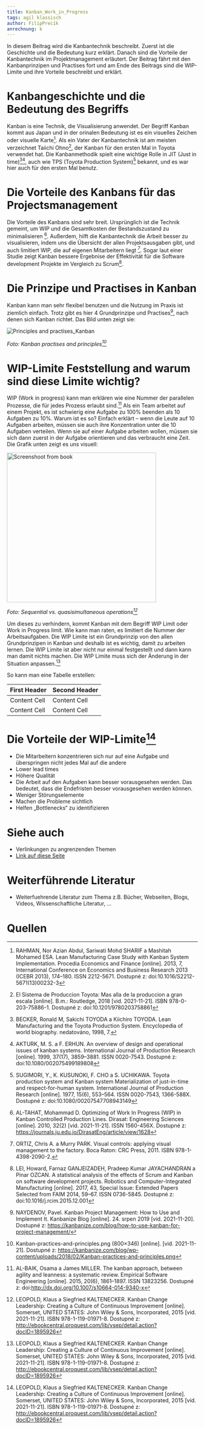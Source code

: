 ```yaml
---
title: Kanban_Work_in_Progress
tags: agil klassisch
author: FilipPrecik
anrechnung: k
---
```


In diesem Beitrag wird die Kanbantechnik beschreibt. Zuerst ist die Geschichte und die Bedeutung kurz erklärt. Danach sind die Vorteile der Kanbantechnik im Projektmanagement erläutert. Der Beitrag fährt mit den Kanbanprinzipen und Practises fort und am Ende des Beitrags sind die WIP-Limite und ihre Vorteile beschreibt und erklärt.

# Kanbangeschichte und die Bedeutung des Begriffs

Kanban is eine Technik, die Visualisierung anwendet. Der Begriff Kanban kommt aus Japan und in der orinalen Bedeutung ist es ein visuelles Zeichen oder visuelle Karte[^4]. Als ein Vater der Kanbantechnik ist am meisten verzeichnet Taiichi Ohno[^1], der Kanban für den ersten Mal in Toyota verwendet hat. Die Kanbanmethodik spielt eine wichtige Rolle in JIT (Just in time)[^2][^3], auch wie TPS (Toyota Production System)[^5] bekannt, und es war hier auch für den ersten Mal benutz.

# Die Vorteile des Kanbans für das Projectsmanagement

Die Vorteile des Kanbans sind sehr breit. Ursprünglich ist die Technik gemeint, um WIP und die Gesamtkosten der Bestandszustand zu minimalisieren [^6]. Außerdem, hilft die Kanbantechnik die Arbeit besser zu visualisieren, indem uns die Übersicht der allen Projektsausgaben gibt, und auch limitiert WIP, die auf eigenen Mitarbeitern liegt [^7]. Sogar laut einer Studie zeigt Kanban bessere Ergebnise der Effektivität für die Software development Projekte im Vergleich zu Scrum[^8].

# Die Prinzipe und Practises in Kanban

Kanban kann man sehr flexibel benutzen und die Nutzung im Praxis ist ziemlich einfach. Trotz gibt es hier 4 Grundprinzipe und Practises[^9], nach denen sich Kanban richtet. Das Bild unten zeigt sie:

![Principles and practises_Kanban](https://user-images.githubusercontent.com/93159758/142882383-041e68f1-48de-46d3-9a21-58d63cc31723.png)

*Foto: Kanban practises and principles[^10]*

# WIP-Limite Feststellung and warum sind diese Limite wichtig?

WIP (Work in progress) kann man erklären wie eine Nummer der parallelen Prozesse, die für jedes Prozess erlaubt sind.[^11] Als ein Team arbeitet auf einem Projekt, es ist schwierig eine Aufgabe zu 100% beenden als 10 Aufgaben zu 10%. Warum ist es so? Einfach erklärt – wenn die Leute auf 10 Aufgaben arbeiten, müssen sie auch ihre Konzentration unter die 10 Aufgaben verteilen. Wenn sie auf einer Aufgabe arbeiten wollen, müssen sie sich dann zuerst in der Aufgabe orientieren und das verbraucht eine Zeit. Die Grafik unten zeigt es uns visuell:

<img width="394" alt="Screenshoot from book" src="https://user-images.githubusercontent.com/93159758/142884959-6e9950f7-f468-45c7-a65f-270849b4b4ac.png">

*Foto: Sequential vs. quasisimultaneous operations[^12]*

Um dieses zu verhindern, kommt Kanban mit dem Begriff WIP Limit oder Work in Progress limit. Wie kann man raten, es limitiert die Nummer der Arbeitsaufgaben. Die WIP Limite ist ein Grundprinzip von den allen Grundprinzipen in Kanban und deshalb ist es wichtig, damit zu arbeiten lernen. Die WIP Limite ist aber nicht nur einmal festgestellt und dann kann man damit nichts machen. Die WIP Limite muss sich der Änderung in der Situation anpassen.[^12]

So kann man eine Tabelle erstellen:

| First Header  | Second Header |
| ------------- | ------------- |
| Content Cell  | Content Cell  |
| Content Cell  | Content Cell  |

# Die Vorteile der WIP-Limite[^12]

* Die Mitarbeitern konzentrieren sich nur auf eine Aufgabe und überspringen nicht jedes Mal auf die andere
* Lower lead times
* Höhere Qualität
* Die Arbeit auf den Aufgaben kann besser vorausgesehen werden. Das bedeutet, dass die Endefristen besser vorausgesehen werden können.
* Weniger Störungselemente
* Machen die Probleme sichtlich
* Helfen „Bottlenecks“ zu identifizieren 

# Siehe auch

* Verlinkungen zu angrenzenden Themen
* [Link auf diese Seite](Kanban_Work_in_Progress.md)

# Weiterführende Literatur

* Weiterfuehrende Literatur zum Thema z.B. Bücher, Webseiten, Blogs, Videos, Wissenschaftliche Literatur, ...

# Quellen

[^1]: El Sistema de Produccion Toyota: Mas alla de la produccion a gran escala [online]. B.m.: Routledge, 2018 [vid. 2021-11-21]. ISBN 978-0-203-75886-1. Dostupné z: doi:10.1201/9780203758861

[^2]:	BECKER, Ronald M, Sakichi TOYODA a Kiichiro TOYODA. Lean Manufacturing and the Toyota Production System. Encyclopedia of world biography. nedatováno, 1998, 7. 

[^3]: AKTURK, M. S. a F. ERHUN. An overview of design and operational issues of kanban systems. International Journal of Production Research [online]. 1999, 37(17), 3859–3881. ISSN 0020-7543. Dostupné z: doi:10.1080/002075499189808

[^4]: RAHMAN, Nor Azian Abdul, Sariwati Mohd SHARIF a Mashitah Mohamed ESA. Lean Manufacturing Case Study with Kanban System Implementation. Procedia Economics and Finance [online]. 2013, 7, International Conference on Economics and Business Research 2013 (ICEBR 2013), 174–180. ISSN 2212-5671. Dostupné z: doi:10.1016/S2212-5671(13)00232-3

[^5]: SUGIMORI, Y., K. KUSUNOKI, F. CHO a S. UCHIKAWA. Toyota production system and Kanban system Materialization of just-in-time and respect-for-human system. International Journal of Production Research [online]. 1977, 15(6), 553–564. ISSN 0020-7543, 1366-588X. Dostupné z: doi:10.1080/00207547708943149

[^6]: AL-TAHAT, Mohammad D. Optimizing of Work In Progress (WIP) in Kanban Controlled Production Lines. Dirasat: Engineering Sciences [online]. 2010, 32(2) [vid. 2021-11-21]. ISSN 1560-456X. Dostupné z: https://journals.ju.edu.jo/DirasatEng/article/view/1628

[^7]: ORTIZ, Chris A. a Murry PARK. Visual controls: applying visual management to the factory. Boca Raton: CRC Press, 2011. ISBN 978-1-4398-2090-2. 

[^8]:	LEI, Howard, Farnaz GANJEIZADEH, Pradeep Kumar JAYACHANDRAN a Pinar OZCAN. A statistical analysis of the effects of Scrum and Kanban on software development projects. Robotics and Computer-Integrated Manufacturing [online]. 2017, 43, Special Issue: Extended Papers Selected from FAIM 2014, 59–67. ISSN 0736-5845. Dostupné z: doi:10.1016/j.rcim.2015.12.001

[^9]:	NAYDENOV, Pavel. Kanban Project Management: How to Use and Implement It. Kanbanize Blog [online]. 24. srpen 2019 [vid. 2021-11-20]. Dostupné z: https://kanbanize.com/blog/how-to-use-kanban-for-project-management/

[^10]: Kanban-practices-and-principles.png (800×346) [online]. [vid. 2021-11-21]. Dostupné z: https://kanbanize.com/blog/wp-content/uploads/2018/02/Kanban-practices-and-principles.png

[^11]: AL-BAIK, Osama a James MILLER. The kanban approach, between agility and leanness: a systematic review. Empirical Software Engineering [online]. 2015, 20(6), 1861–1897. ISSN 13823256. Dostupné z: doi:http://dx.doi.org/10.1007/s10664-014-9340-x

[^12]: LEOPOLD, Klaus a Siegfried KALTENECKER. Kanban Change Leadership: Creating a Culture of Continuous Improvement [online]. Somerset, UNITED STATES: John Wiley & Sons, Incorporated, 2015 [vid. 2021-11-21]. ISBN 978-1-119-01971-8. Dostupné z: http://ebookcentral.proquest.com/lib/vsep/detail.action?docID=1895926
